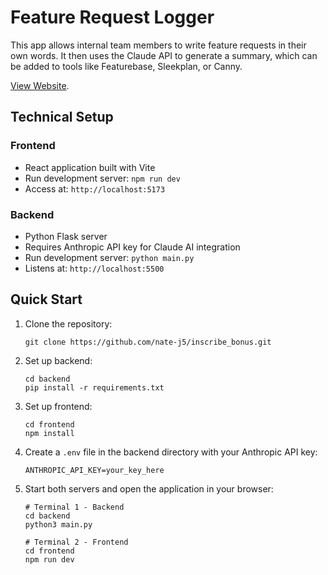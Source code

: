 # Feature Request Logger

This app allows internal team members to write feature requests in their own words. It then uses the Claude API to generate a summary, which can be added to tools like Featurebase, Sleekplan, or Canny.

[View Website](https://inscribe-bonus.onrender.com).

## Technical Setup
### Frontend
- React application built with Vite
- Run development server: `npm run dev`
- Access at: `http://localhost:5173`

### Backend
- Python Flask server
- Requires Anthropic API key for Claude AI integration
- Run development server: `python main.py`
- Listens at: `http://localhost:5500`

## Quick Start

1. Clone the repository:
   ```
   git clone https://github.com/nate-j5/inscribe_bonus.git
   ```
2. Set up backend:
   ```
   cd backend
   pip install -r requirements.txt
   ```
3. Set up frontend:
   ```
   cd frontend
   npm install
   ```
4. Create a `.env` file in the backend directory with your Anthropic API key:
   ```
   ANTHROPIC_API_KEY=your_key_here
   ```
5. Start both servers and open the application in your browser:
   ```
   # Terminal 1 - Backend
   cd backend
   python3 main.py

   # Terminal 2 - Frontend
   cd frontend
   npm run dev
   ```


